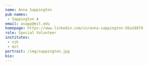 ```yaml
---
name: Anna Sappington
pub-names:
 - Sappington A
email: asapp@mit.edu
homepage: https://www.linkedin.com/in/anna-sappington-56a18879
role: Special Volunteer
institutes:
 - nih
 - mit
portrait: /img/sappington.jpg
bio:
---
```

